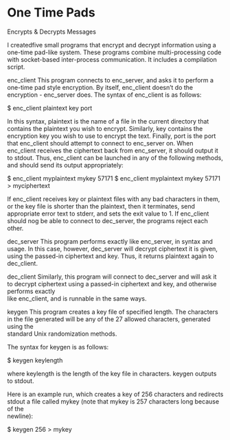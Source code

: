 # One Time Pads
 Encrypts & Decrypts Messages

I createdfive small programs that encrypt and decrypt information using a one-time pad-like system. These programs combine multi-processing code with socket-based inter-process communication. It includes a compilation script.

enc_client
 This program connects to enc_server, and asks it to perform a one-time pad style encryption. By itself, enc_client doesn’t do the encryption - enc_server does.   The syntax of enc_client is as follows:

   $ enc_client plaintext key port

 In this syntax, plaintext is the name of a file in the current directory that contains the plaintext you wish to encrypt. Similarly, key contains the encryption 
 key you wish to use to encrypt the text. Finally, port is the port that enc_client should attempt to connect to enc_server on. When enc_client receives the 
 ciphertext back from enc_server, it should output it to stdout. Thus, enc_client can be launched in any of the following methods, and should send its output 
 appropriately:

  $ enc_client myplaintext mykey 57171
  $ enc_client myplaintext mykey 57171 > myciphertext

If enc_client receives key or plaintext files with any bad characters in them, or the key file is shorter than the plaintext, then it terminates, send appropriate error text to stderr, and sets the exit value to 1. 
If enc_client should nog be able to connect to dec_server, the programs reject each other. 

dec_server
 This program performs exactly like enc_server, in syntax and usage. In this case, however, dec_server will decrypt ciphertext it is given, using the passed-in 
 ciphertext and key. Thus, it returns plaintext again to dec_client.

dec_client
 Similarly, this program will connect to dec_server and will ask it to decrypt ciphertext using a passed-in ciphertext and key, and otherwise performs exactly  
 like enc_client, and is runnable in the same ways. 

keygen
  This program creates a key file of specified length. The characters in the file generated will be any of the 27 allowed characters, generated using the  
  standard   Unix randomization methods. 

 The syntax for keygen is as follows:

   $ keygen keylength
 
 where keylength is the length of the key file in characters. keygen outputs to stdout.

 Here is an example run, which creates a key of 256 characters and redirects stdout a file called mykey (note that mykey is 257 characters long because of the   
 newline):

  $ keygen 256 > mykey
